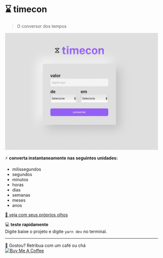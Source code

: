 # ⌛️ timecon

> O conversor dos tempos

<img src="public/demo.png">

⚡️ **converta instantaneamente nas seguintes unidades:**

- milissegundos
- segundos
- minutos
- horas
- dias
- semanas
- meses
- anos

[👀 veja com seus próprios olhos](https://timecon.vercel.app)

💻 **teste rapidamente**
<br/>
Digite baixe o projeto e digite `yarn dev` no terminal.

<hr />
💜 Gostou? Retribua com um café ou chá
<br />
<a href="https://www.buymeacoffee.com/gpaiva" target="_blank"><img src="https://cdn.buymeacoffee.com/buttons/v2/default-red.png" alt="Buy Me A Coffee" width="150" ></a>
